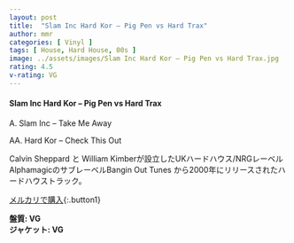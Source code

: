 ```yaml
---
layout: post
title:  "Slam Inc Hard Kor – Pig Pen vs Hard Trax"
author: mmr
categories: [ Vinyl ]
tags: [ House, Hard House, 00s ]
image: ../assets/images/Slam Inc Hard Kor – Pig Pen vs Hard Trax.jpg
rating: 4.5
v-rating: VG
---
```


#### Slam Inc Hard Kor – Pig Pen vs Hard Trax


A.  Slam Inc – Take Me Away

AA.  Hard Kor – Check This Out

Calvin Sheppard と William Kimberが設立したUKハードハウス/NRGレーベルAlphamagicのサブレーベルBangin Out Tunes から2000年にリリースされたハードハウストラック。

[メルカリで購入](https://jp.mercari.com/item/m12107636590?afid=6142608987){:.button1}

<div class="mt-4 mb-4 d-flex align-items-center">
<strong class="mr-1">盤質: VG</strong>
</div>
<div class="mt-4 mb-4 d-flex align-items-center">
<strong class="mr-1">ジャケット: VG</strong>
</div>
